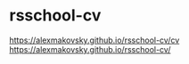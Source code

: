 # rsschool-cv
https://alexmakovsky.github.io/rsschool-cv/cv
https://alexmakovsky.github.io/rsschool-cv/